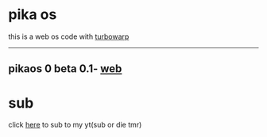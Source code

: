 # pika os
this is a web os code with [turbowarp](https://turbowarp.org)


---
pikaos 0 beta 0.1- [web](https://zeke-yyoutube.github.io/pikaos/0/beta/0.1.html)
---
# sub
click [here](https://youtube.com/@ilikeyoutube796) to sub to my yt(sub or die tmr)
